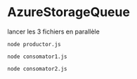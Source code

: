 # AzureStorageQueue
lancer les 3 fichiers en parallèle

```node productor.js```

```node consomator1.js```

```node consomator2.js```
